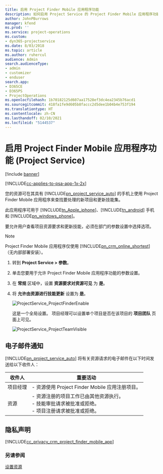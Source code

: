 ```yaml
---
title: 启用 Project Finder Mobile 应用程序功能
description: 如何启用 Project Service 的 Project Finder Mobile 应用程序功能
author: JohnPBurrows
manager: kfend
ms.prod: ''
ms.service: project-operations
ms.custom:
- dyn365-projectservice
ms.date: 8/03/2018
ms.topic: article
ms.author: ruhercul
audience: Admin
search.audienceType:
- admin
- customizer
- enduser
search.app:
- D365CE
- D365PS
- ProjectOperations
ms.openlocfilehash: 1b70182125d607aa17528ef3dc4ea2345b76acd1
ms.sourcegitcommit: 418fa1fe9d605b8faccc2d5dee1b04b4e753f194
ms.translationtype: HT
ms.contentlocale: zh-CN
ms.lasthandoff: 02/10/2021
ms.locfileid: "5144537"
---
```

# <a name="enable-project-finder-mobile-app-features-project-service"></a>启用 Project Finder Mobile 应用程序功能 (Project Service)

[!include [banner](../includes/psa-now-project-operations.md)]

[!INCLUDE[cc-applies-to-psa-app-1x-2x](../includes/cc-applies-to-psa-app-1x-2x.md)]

您的资源可在其具有 [!INCLUDE[pn_project_service_auto](../includes/pn-project-service-auto.md)] 的手机上使用 Project Finder Mobile 应用程序来查找要处理的新项目和更新技能集。  
  
 此应用程序可用于 [!INCLUDE[tn_Apple_iphone](../includes/tn-apple-iphone.md)]、[!INCLUDE[tn_android](../includes/tn-android.md)] 手机和 [!INCLUDE[pn_windows_phone](../includes/pn-windows-phone.md)]。  
    
 要允许用户查看项目资源要求和更新技能，必须在部门的参数设置中选择选项。
  
> [!NOTE]
>  Project Finder Mobile 应用程序仅使用 [!INCLUDE[pn_crm_online_shortest](../includes/pn-crm-online-shortest.md)]（无内部部署安装）。  
  
1. 转到 **Project Service > 参数**。  
  
2. 单击您要用于允许 Project Finder Mobile 应用程序功能的参数设置。  
  
3. 在 **常规** 区域中，设置 **资源要求对资源可见** 为 **是**。  
  
4. 将 **允许由资源进行技能更新** 设置为 **是**。  
  
   ![ProjectService_ProjectFinderEnable](../psa/media/project-service-project-finder-enable.png "ProjectService_ProjectFinderEnable")  
  
   这是一个全局设置。 项目经理可以设置单个项目是否在该项目的 **项目团队** 页面上可见。  
  
   ![ProjectService_ProjectTeamVisible](../psa/media/project-service-project-team-visible.png "ProjectService_ProjectTeamVisible")  
  
## <a name="email-notifications"></a>电子邮件通知  
 [!INCLUDE[pn_project_service_auto](../includes/pn-project-service-auto.md)] 将有关资源请求的电子邮件在以下时间发送给以下收件人：  
  
|收件人|重要活动|  
|---------------|-----------|  
|项目经理|- 资源使用 Project Finder Mobile 应用注册项目。|  
|资源|- 资源注册的项目工作已由其他资源执行。<br />- 技能审批请求被批准或拒绝。<br />- 项目注册请求被批准或拒绝。|  
  
## <a name="privacy-notice"></a>隐私声明  
 [!INCLUDE[cc_privacy_crm_project_finder_mobile_app](../includes/cc-privacy-crm-project-finder-mobile-app.md)]  
  
### <a name="see-also"></a>另请参阅  
 [设置资源](../psa/set-up-resources.md)
